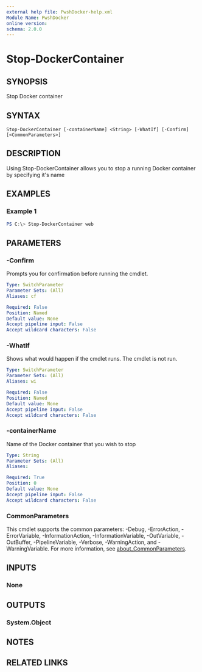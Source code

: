 ```yaml
---
external help file: PwshDocker-help.xml
Module Name: PwshDocker
online version:
schema: 2.0.0
---
```


# Stop-DockerContainer

## SYNOPSIS
Stop Docker container

## SYNTAX

```
Stop-DockerContainer [-containerName] <String> [-WhatIf] [-Confirm] [<CommonParameters>]
```

## DESCRIPTION
Using Stop-DockerContainer allows you to stop a running Docker container by specifying it's name

## EXAMPLES

### Example 1
```powershell
PS C:\> Stop-DockerContainer web
```

## PARAMETERS

### -Confirm
Prompts you for confirmation before running the cmdlet.

```yaml
Type: SwitchParameter
Parameter Sets: (All)
Aliases: cf

Required: False
Position: Named
Default value: None
Accept pipeline input: False
Accept wildcard characters: False
```

### -WhatIf
Shows what would happen if the cmdlet runs.
The cmdlet is not run.

```yaml
Type: SwitchParameter
Parameter Sets: (All)
Aliases: wi

Required: False
Position: Named
Default value: None
Accept pipeline input: False
Accept wildcard characters: False
```

### -containerName
Name of the Docker container that you wish to stop

```yaml
Type: String
Parameter Sets: (All)
Aliases:

Required: True
Position: 0
Default value: None
Accept pipeline input: False
Accept wildcard characters: False
```

### CommonParameters
This cmdlet supports the common parameters: -Debug, -ErrorAction, -ErrorVariable, -InformationAction, -InformationVariable, -OutVariable, -OutBuffer, -PipelineVariable, -Verbose, -WarningAction, and -WarningVariable. For more information, see [about_CommonParameters](http://go.microsoft.com/fwlink/?LinkID=113216).

## INPUTS

### None

## OUTPUTS

### System.Object
## NOTES

## RELATED LINKS